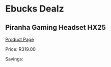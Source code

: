 
# Ebucks Dealz
## Piranha Gaming Headset HX25
[Product Page](https://www.ebucks.com/web/shop/productSelected.do?prodId=1232240738&catId=1193873409)

Price: R319.00

Savings: 


	